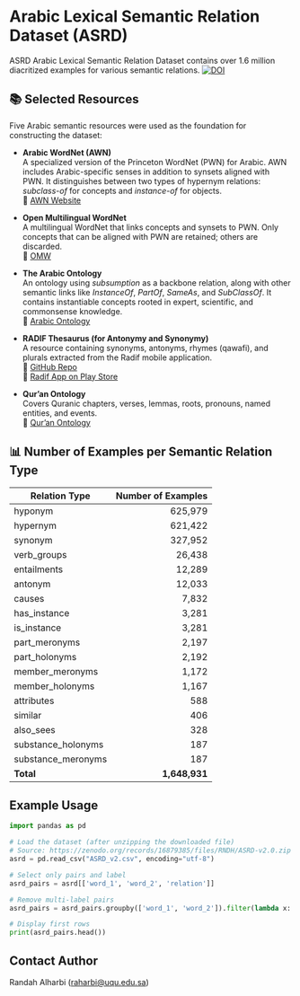 # Arabic Lexical Semantic Relation Dataset (ASRD)

ASRD
Arabic Lexical Semantic Relation Dataset contains over 1.6 million diacritized examples for various semantic relations. 
[![DOI](https://zenodo.org/badge/931998777.svg)](https://doi.org/10.5281/zenodo.15486724)

## 📚 Selected Resources

Five Arabic semantic resources were used as the foundation for constructing the dataset:

- **Arabic WordNet (AWN)**  
  A specialized version of the Princeton WordNet (PWN) for Arabic. AWN includes Arabic-specific senses in addition to synsets aligned with PWN. It distinguishes between two types of hypernym relations: *subclass-of* for concepts and *instance-of* for objects.  
  🔗 [AWN Website](http://globalwordnet.org/resources/arabic-wordnet/)

- **Open Multilingual WordNet**  
  A multilingual WordNet that links concepts and synsets to PWN. Only concepts that can be aligned with PWN are retained; others are discarded.  
  🔗 [OMW](https://omwn.org/omw1.html)

- **The Arabic Ontology**  
  An ontology using *subsumption* as a backbone relation, along with other semantic links like *InstanceOf*, *PartOf*, *SameAs*, and *SubClassOf*. It contains instantiable concepts rooted in expert, scientific, and commonsense knowledge.  
  🔗 [Arabic Ontology](https://ontology.birzeit.edu/)

- **RADIF Thesaurus (for Antonymy and Synonymy)**  
  A resource containing synonyms, antonyms, rhymes (qawafi), and plurals extracted from the Radif mobile application.  
  🔗 [GitHub Repo](https://github.com/mdanok/ArabicLT)  
  🔗 [Radif App on Play Store](https://play.google.com/store/apps/details?id=com.tahadz.radif_dictionary)

- **Qur’an Ontology**  
  Covers Quranic chapters, verses, lemmas, roots, pronouns, named entities, and events.  
  🔗 [Qur’an Ontology](http://www.quranontology.com/)

## 📊 Number of Examples per Semantic Relation Type

| **Relation Type**       | **Number of Examples** |
|-------------------------|------------------------:|
| hyponym                | 625,979                |
| hypernym               | 621,422                |
| synonym                | 327,952                |
| verb_groups            | 26,438                 |
| entailments            | 12,289                 |
| antonym                | 12,033                 |
| causes                 | 7,832                  |
| has_instance           | 3,281                  |
| is_instance            | 3,281                  |
| part_meronyms          | 2,197                  |
| part_holonyms          | 2,192                  |
| member_meronyms        | 1,172                  |
| member_holonyms        | 1,167                  |
| attributes             | 588                    |
| similar                | 406                    |
| also_sees              | 328                    |
| substance_holonyms     | 187                    |
| substance_meronyms     | 187                    |
| **Total**              | **1,648,931**          |
## Example Usage

```python
import pandas as pd

# Load the dataset (after unzipping the downloaded file)
# Source: https://zenodo.org/records/16879385/files/RNDH/ASRD-v2.0.zip
asrd = pd.read_csv("ASRD_v2.csv", encoding="utf-8")

# Select only pairs and label
asrd_pairs = asrd[['word_1', 'word_2', 'relation']]

# Remove multi-label pairs
asrd_pairs = asrd_pairs.groupby(['word_1', 'word_2']).filter(lambda x: x['relation'].nunique() == 1)

# Display first rows
print(asrd_pairs.head())
```
## Contact Author 
Randah Alharbi (raharbi@uqu.edu.sa)
